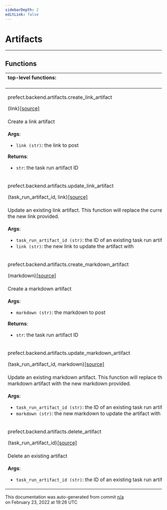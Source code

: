 ```yaml
---
sidebarDepth: 2
editLink: false
---
```

# Artifacts
---

## Functions
|top-level functions: &nbsp;&nbsp;&nbsp;&nbsp;&nbsp;&nbsp;&nbsp;&nbsp;&nbsp;&nbsp;&nbsp;&nbsp;&nbsp;&nbsp;&nbsp;&nbsp;&nbsp;&nbsp;&nbsp;&nbsp;&nbsp;&nbsp;&nbsp;&nbsp;&nbsp;&nbsp;&nbsp;&nbsp;&nbsp;&nbsp;&nbsp;&nbsp;&nbsp;&nbsp;&nbsp;&nbsp;&nbsp;&nbsp;&nbsp;&nbsp;&nbsp;&nbsp;&nbsp;&nbsp;&nbsp;&nbsp;&nbsp;&nbsp;&nbsp;&nbsp;&nbsp;&nbsp;&nbsp;&nbsp;&nbsp;&nbsp;&nbsp;&nbsp;&nbsp;&nbsp;&nbsp;&nbsp;&nbsp;&nbsp;&nbsp;&nbsp;&nbsp;&nbsp;&nbsp;&nbsp;&nbsp;&nbsp;&nbsp;&nbsp;&nbsp;&nbsp;&nbsp;&nbsp;&nbsp;&nbsp;&nbsp;&nbsp;&nbsp;&nbsp;&nbsp;&nbsp;&nbsp;&nbsp;&nbsp;&nbsp;&nbsp;&nbsp;&nbsp;&nbsp;&nbsp;&nbsp;&nbsp;&nbsp;&nbsp;&nbsp;&nbsp;&nbsp;&nbsp;&nbsp;&nbsp;&nbsp;&nbsp;&nbsp;&nbsp;&nbsp;&nbsp;&nbsp;&nbsp;&nbsp;&nbsp;&nbsp;&nbsp;&nbsp;&nbsp;&nbsp;&nbsp;&nbsp;&nbsp;&nbsp;&nbsp;&nbsp;&nbsp;&nbsp;&nbsp;&nbsp;&nbsp;&nbsp;&nbsp;&nbsp;&nbsp;&nbsp;&nbsp;&nbsp;&nbsp;&nbsp;&nbsp;&nbsp;&nbsp;&nbsp;&nbsp;&nbsp;&nbsp;&nbsp;&nbsp;&nbsp;|
|:----|
 | <div class='method-sig' id='prefect-backend-artifacts-create-link-artifact'><p class="prefect-class">prefect.backend.artifacts.create_link_artifact</p>(link)<span class="source"><a href="https://github.com/PrefectHQ/prefect/blob/master/src/prefect/backend/artifacts.py#L40">[source]</a></span></div>
<p class="methods">Create a link artifact<br><br>**Args**:     <ul class="args"><li class="args">`link (str)`: the link to post</li></ul> **Returns**:     <ul class="args"><li class="args">`str`: the task run artifact ID</li></ul></p>|
 | <div class='method-sig' id='prefect-backend-artifacts-update-link-artifact'><p class="prefect-class">prefect.backend.artifacts.update_link_artifact</p>(task_run_artifact_id, link)<span class="source"><a href="https://github.com/PrefectHQ/prefect/blob/master/src/prefect/backend/artifacts.py#L55">[source]</a></span></div>
<p class="methods">Update an existing link artifact. This function will replace the current link artifact with the new link provided.<br><br>**Args**:     <ul class="args"><li class="args">`task_run_artifact_id (str)`: the ID of an existing task run artifact     </li><li class="args">`link (str)`: the new link to update the artifact with</li></ul></p>|
 | <div class='method-sig' id='prefect-backend-artifacts-create-markdown-artifact'><p class="prefect-class">prefect.backend.artifacts.create_markdown_artifact</p>(markdown)<span class="source"><a href="https://github.com/PrefectHQ/prefect/blob/master/src/prefect/backend/artifacts.py#L73">[source]</a></span></div>
<p class="methods">Create a markdown artifact<br><br>**Args**:     <ul class="args"><li class="args">`markdown (str)`: the markdown to post</li></ul> **Returns**:     <ul class="args"><li class="args">`str`: the task run artifact ID</li></ul></p>|
 | <div class='method-sig' id='prefect-backend-artifacts-update-markdown-artifact'><p class="prefect-class">prefect.backend.artifacts.update_markdown_artifact</p>(task_run_artifact_id, markdown)<span class="source"><a href="https://github.com/PrefectHQ/prefect/blob/master/src/prefect/backend/artifacts.py#L88">[source]</a></span></div>
<p class="methods">Update an existing markdown artifact. This function will replace the current markdown artifact with the new markdown provided.<br><br>**Args**:     <ul class="args"><li class="args">`task_run_artifact_id (str)`: the ID of an existing task run artifact     </li><li class="args">`markdown (str)`: the new markdown to update the artifact with</li></ul></p>|
 | <div class='method-sig' id='prefect-backend-artifacts-delete-artifact'><p class="prefect-class">prefect.backend.artifacts.delete_artifact</p>(task_run_artifact_id)<span class="source"><a href="https://github.com/PrefectHQ/prefect/blob/master/src/prefect/backend/artifacts.py#L106">[source]</a></span></div>
<p class="methods">Delete an existing artifact<br><br>**Args**:     <ul class="args"><li class="args">`task_run_artifact_id (str)`: the ID of an existing task run artifact</li></ul></p>|

<p class="auto-gen">This documentation was auto-generated from commit <a href='https://github.com/PrefectHQ/prefect/commit/n/a'>n/a</a> </br>on February 23, 2022 at 19:26 UTC</p>